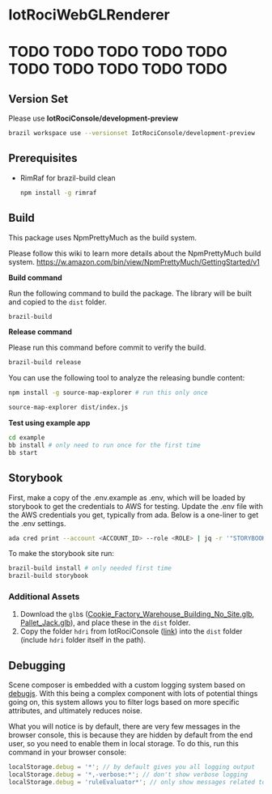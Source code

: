 # IotRociWebGLRenderer

# TODO TODO TODO TODO TODO TODO TODO TODO TODO TODO 

## Version Set
Please use **IotRociConsole/development-preview**

```bash
brazil workspace use --versionset IotRociConsole/development-preview
```

## Prerequisites
* RimRaf for brazil-build clean
  ```bash
  npm install -g rimraf
  ```

## Build

This package uses NpmPrettyMuch as the build system.

Please follow this wiki to learn more details about the NpmPrettyMuch build system.
https://w.amazon.com/bin/view/NpmPrettyMuch/GettingStarted/v1

**Build command**

Run the following command to build the package.
The library will be built and copied to the `dist` folder.

```bash
brazil-build
```

**Release command**

Please run this command before commit to verify the build.

```bash
brazil-build release
```

You can use the following tool to analyze the releasing bundle content:

```bash
npm install -g source-map-explorer # run this only once

source-map-explorer dist/index.js
```

**Test using example app**

```bash
cd example
bb install # only need to run once for the first time
bb start
```

## Storybook

First, make a copy of the .env.example as .env, which will be loaded by
storybook to get the credentials to AWS for testing. Update the .env file with
the AWS credentials you get, typically from ada. Below is a one-liner to get
the .env settings.

```bash
ada cred print --account <ACCOUNT_ID> --role <ROLE> | jq -r '"STORYBOOK_ACCESS_KEY_ID=" + .AccessKeyId, "STORYBOOK_SECRET_ACCESS_KEY=" + .SecretAccessKey, "STORYBOOK_SESSION_TOKEN=" + .SessionToken'
```

To make the storybook site run:

```bash
brazil-build install # only needed first time
brazil-build storybook
```

### Additional Assets
1. Download the `glb`s ([Cookie_Factory_Warehouse_Building_No_Site.glb](https://amazon.awsapps.com/workdocs/index.html#/document/b9ed1946d42beaa37f555414b5359718b66f374a2b123b1079ba2ea99becc0fd), [Pallet_Jack.glb](https://amazon.awsapps.com/workdocs/index.html#/document/af595d8da6e165d5f0083dbb1457b881ffe61689c8b4bfac3c85f3672f1c1c53)), and place these in the `dist` folder.
2. Copy the folder `hdri` from IotRociConsole ([link](https://code.amazon.com/packages/IotRociConsole/trees/mainline/--/static/hdri)) into the `dist` folder (include `hdri` folder itself in the path).

## Debugging
Scene composer is embedded with a custom logging system based on [debugjs](https://www.npmjs.com/package/debug). With this being a complex component with lots of potential things going on, this system allows you to filter logs based on more specific attributes, and ultimately reduces noise.

What you will notice is by default, there are very few messages in the browser console, this is because they are hidden by default from the end user, so you need to enable them in local storage. To do this, run this command in your browser console:

```javascript
localStorage.debug = '*'; // by default gives you all logging output
localStorage.debug = '*,-verbose:*'; // don't show verbose logging
localStorage.debug = 'ruleEvaluator*'; // only show messages related to the ruleEvaluator component
```
